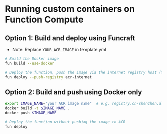 # Running custom containers on Function Compute

## Option 1: Build and deploy using Funcraft
* Note: Replace `YOUR_ACR_IMAGE` in template.yml

```bash
# Build the Docker image
fun build --use-docker

# Deploy the function, push the image via the internet registry host (the function config uses the VPC registry for faster image pulling)
fun deploy --push-registry acr-internet
```

## Option 2: Build and push using Docker only

```bash
export IMAGE_NAME="your ACR image name"  # e.g. registry.cn-shenzhen.aliyuncs.com/fc-demo/nodejs-express:v0.2
docker build -t $IMAGE_NAME .
docker push $IMAGE_NAME

# Deploy the function without pushing the image to ACR
fun deploy
```
